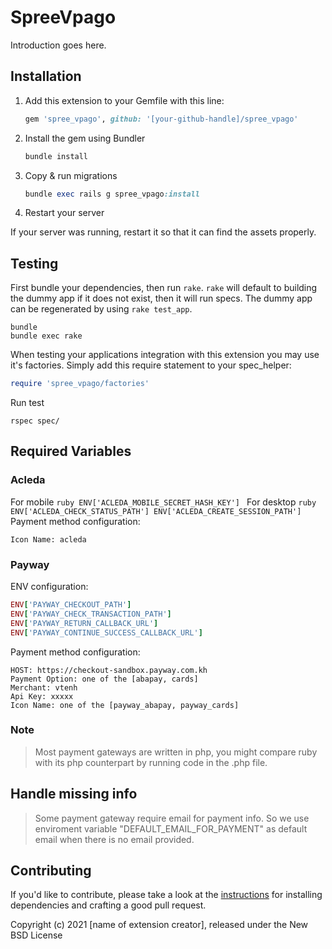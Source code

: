 # SpreeVpago

Introduction goes here.

## Installation

1. Add this extension to your Gemfile with this line:

    ```ruby
    gem 'spree_vpago', github: '[your-github-handle]/spree_vpago'
    ```

2. Install the gem using Bundler

    ```ruby
    bundle install
    ```

3. Copy & run migrations

    ```ruby
    bundle exec rails g spree_vpago:install
    ```

4. Restart your server

  If your server was running, restart it so that it can find the assets properly.

## Testing

First bundle your dependencies, then run `rake`. `rake` will default to building the dummy app if it does not exist, then it will run specs. The dummy app can be regenerated by using `rake test_app`.

```shell
bundle
bundle exec rake
```

When testing your applications integration with this extension you may use it's factories.
Simply add this require statement to your spec_helper:

```ruby
require 'spree_vpago/factories'
```

Run test
```
rspec spec/
```
## Required Variables

### Acleda
For mobile
    ```ruby
    ENV['ACLEDA_MOBILE_SECRET_HASH_KEY']
    ```
For desktop
    ```ruby
    ENV['ACLEDA_CHECK_STATUS_PATH']
    ENV['ACLEDA_CREATE_SESSION_PATH']
    ```
Payment method configuration:

```
Icon Name: acleda
```
### Payway

ENV configuration:
```ruby
ENV['PAYWAY_CHECKOUT_PATH']
ENV['PAYWAY_CHECK_TRANSACTION_PATH']
ENV['PAYWAY_RETURN_CALLBACK_URL']
ENV['PAYWAY_CONTINUE_SUCCESS_CALLBACK_URL']
```

Payment method configuration:
```
HOST: https://checkout-sandbox.payway.com.kh
Payment Option: one of the [abapay, cards]
Merchant: vtenh
Api Key: xxxxx
Icon Name: one of the [payway_abapay, payway_cards]
```

### Note
> Most payment gateways are written in php, you might compare ruby with its php counterpart by running code in the .php file.

## Handle missing info
> Some payment gateway require email for payment info. So we use enviroment variable "DEFAULT_EMAIL_FOR_PAYMENT" as default email when there is no email provided.

## Contributing

If you'd like to contribute, please take a look at the
[instructions](CONTRIBUTING.md) for installing dependencies and crafting a good
pull request.

Copyright (c) 2021 [name of extension creator], released under the New BSD License
